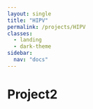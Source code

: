 ```yaml
---
layout: single
title: "HIPV"
permalink: /projects/HIPV
classes:
  - landing
  - dark-theme
sidebar:
  nav: "docs"
---
```


# Project2
